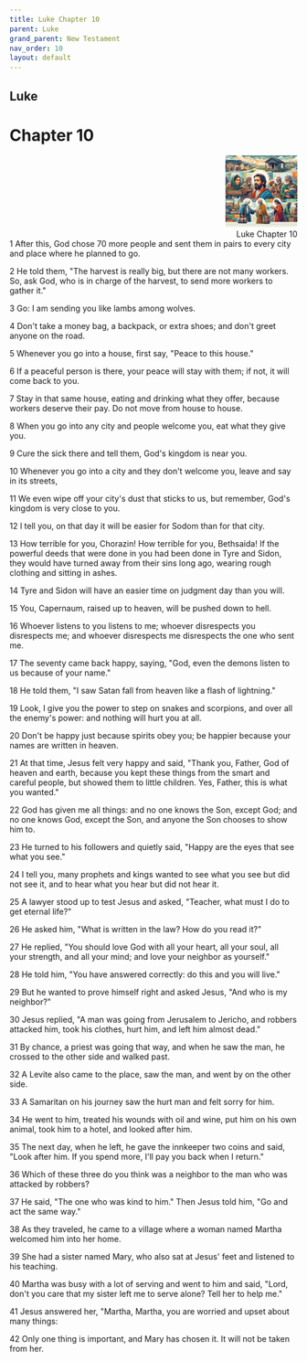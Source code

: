 ```yaml
---
title: Luke Chapter 10
parent: Luke
grand_parent: New Testament
nav_order: 10
layout: default
---
```


## Luke

# Chapter 10

<div style="clear: both; text-align: right;">
    <img src="/assets/Image/Luke/500/10.jpg" alt="Luke Chapter 10" class="chapter-image" style="max-width: 25%; height: auto;"/>
    <figcaption style="font-size: 14px;">Luke Chapter 10</figcaption>
</div>
1 After this, God chose 70 more people and sent them in pairs to every city and place where he planned to go.

2 He told them, "The harvest is really big, but there are not many workers. So, ask God, who is in charge of the harvest, to send more workers to gather it."

3 Go: I am sending you like lambs among wolves.

4 Don't take a money bag, a backpack, or extra shoes; and don't greet anyone on the road.

5 Whenever you go into a house, first say, "Peace to this house."

6 If a peaceful person is there, your peace will stay with them; if not, it will come back to you.

7 Stay in that same house, eating and drinking what they offer, because workers deserve their pay. Do not move from house to house.

8 When you go into any city and people welcome you, eat what they give you.

9 Cure the sick there and tell them, God's kingdom is near you.

10 Whenever you go into a city and they don't welcome you, leave and say in its streets,

11 We even wipe off your city's dust that sticks to us, but remember, God's kingdom is very close to you.

12 I tell you, on that day it will be easier for Sodom than for that city.

13 How terrible for you, Chorazin! How terrible for you, Bethsaida! If the powerful deeds that were done in you had been done in Tyre and Sidon, they would have turned away from their sins long ago, wearing rough clothing and sitting in ashes.

14 Tyre and Sidon will have an easier time on judgment day than you will.

15 You, Capernaum, raised up to heaven, will be pushed down to hell.

16 Whoever listens to you listens to me; whoever disrespects you disrespects me; and whoever disrespects me disrespects the one who sent me.

17 The seventy came back happy, saying, "God, even the demons listen to us because of your name."

18 He told them, "I saw Satan fall from heaven like a flash of lightning."

19 Look, I give you the power to step on snakes and scorpions, and over all the enemy's power: and nothing will hurt you at all.

20 Don't be happy just because spirits obey you; be happier because your names are written in heaven.

21 At that time, Jesus felt very happy and said, "Thank you, Father, God of heaven and earth, because you kept these things from the smart and careful people, but showed them to little children. Yes, Father, this is what you wanted."

22 God has given me all things: and no one knows the Son, except God; and no one knows God, except the Son, and anyone the Son chooses to show him to.

23 He turned to his followers and quietly said, "Happy are the eyes that see what you see."

24 I tell you, many prophets and kings wanted to see what you see but did not see it, and to hear what you hear but did not hear it.

25 A lawyer stood up to test Jesus and asked, "Teacher, what must I do to get eternal life?"

26 He asked him, "What is written in the law? How do you read it?"

27 He replied, "You should love God with all your heart, all your soul, all your strength, and all your mind; and love your neighbor as yourself."

28 He told him, "You have answered correctly: do this and you will live."

29 But he wanted to prove himself right and asked Jesus, "And who is my neighbor?"

30 Jesus replied, "A man was going from Jerusalem to Jericho, and robbers attacked him, took his clothes, hurt him, and left him almost dead."

31 By chance, a priest was going that way, and when he saw the man, he crossed to the other side and walked past.

32 A Levite also came to the place, saw the man, and went by on the other side.

33 A Samaritan on his journey saw the hurt man and felt sorry for him.

34 He went to him, treated his wounds with oil and wine, put him on his own animal, took him to a hotel, and looked after him.

35 The next day, when he left, he gave the innkeeper two coins and said, "Look after him. If you spend more, I'll pay you back when I return."

36 Which of these three do you think was a neighbor to the man who was attacked by robbers?

37 He said, "The one who was kind to him." Then Jesus told him, "Go and act the same way."

38 As they traveled, he came to a village where a woman named Martha welcomed him into her home.

39 She had a sister named Mary, who also sat at Jesus' feet and listened to his teaching.

40 Martha was busy with a lot of serving and went to him and said, "Lord, don't you care that my sister left me to serve alone? Tell her to help me."

41 Jesus answered her, "Martha, Martha, you are worried and upset about many things:

42 Only one thing is important, and Mary has chosen it. It will not be taken from her.


